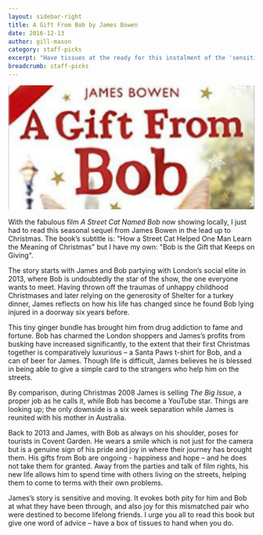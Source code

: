 ```yaml
---
layout: sidebar-right
title: A Gift From Bob by James Bowen
date: 2016-12-13
author: gill-mason
category: staff-picks
excerpt: "Have tissues at the ready for this instalment of the 'sensitive and moving' rags-to-riches tale of James and his superstar cat."
breadcrumb: staff-picks
---
```


![A Gift From Bob](/images/featured/featured-gift-from-bob.jpg)

With the fabulous film <cite>A Street Cat Named Bob</cite> now showing locally, I just had to read this seasonal sequel from James Bowen in the lead up to Christmas. The book’s subtitle is: "How a Street Cat Helped One Man Learn the Meaning of Christmas" but I have my own: "Bob is the Gift that Keeps on Giving".

The story starts with James and Bob partying with London’s social elite in 2013, where Bob is undoubtedly the star of the show, the one everyone wants to meet. Having thrown off the traumas of unhappy childhood Christmases and later relying on the generosity of Shelter for a turkey dinner, James reflects on how his life has changed since he found Bob lying injured in a doorway six years before.

This tiny ginger bundle has brought him from drug addiction to fame and fortune. Bob has charmed the London shoppers and James’s profits from busking have increased significantly, to the extent that their first Christmas together is comparatively luxurious – a Santa Paws t-shirt for Bob, and a can of beer for James. Though life is difficult, James believes he is blessed in being able to give a simple card to the strangers who help him on the streets.

By comparison, during Christmas 2008 James is selling <cite>The Big Issue</cite>, a proper job as he calls it, while Bob has become a YouTube star. Things are looking up; the only downside is a six week separation while James is reunited with his mother in Australia.

Back to 2013 and James, with Bob as always on his shoulder, poses for tourists in Covent Garden. He wears a smile which is not just for the camera but is a genuine sign of his pride and joy in where their journey has brought them. His gifts from Bob are ongoing - happiness and hope – and he does not take them for granted. Away from the parties and talk of film rights, his new life allows him to spend time with others living on the streets, helping them to come to terms with their own problems.

James’s story is sensitive and moving. It evokes both pity for him and Bob at what they have been through, and also joy for this mismatched pair who were destined to become lifelong friends. I urge you all to read this book but give one word of advice – have a box of tissues to hand when you do.
